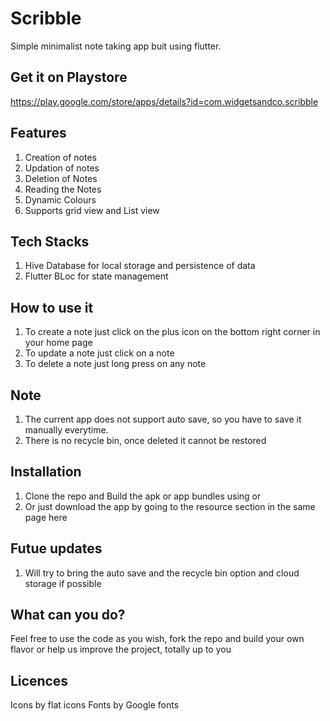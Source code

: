 # Scribble

Simple minimalist note taking app buit using flutter.

## Get it on Playstore
https://play.google.com/store/apps/details?id=com.widgetsandco.scribble

## Features

1. Creation of notes
2. Updation of notes
3. Deletion of Notes
4. Reading the Notes
5. Dynamic Colours
6. Supports grid view and List view

## Tech Stacks

1. Hive Database for local storage and persistence of data
2. Flutter BLoc for state management 

## How to use it

1. To create a note just click on the plus icon on the bottom right corner in your home page
2. To update a note just click on a note
3. To delete a note just long press on any note

## Note

1. The current app does not support auto save, so you have to save it manually everytime.
2. There is no recycle bin, once deleted it cannot be restored

## Installation

1. Clone the repo and Build the apk or app bundles using <flutter build apk> or <flutter build appbundlke>
2. Or just download the app by going to the resource section in the same page here

## Futue updates 

1. Will try to bring the auto save and the recycle bin option and cloud storage if possible

## What can you do?

Feel free to use the code as you wish, fork the repo and build your own flavor or help us improve the project, totally up to you

## Licences 

Icons by flat icons 
Fonts by Google fonts
